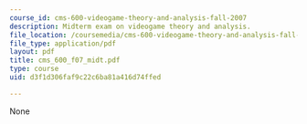 ```yaml
---
course_id: cms-600-videogame-theory-and-analysis-fall-2007
description: Midterm exam on videogame theory and analysis.
file_location: /coursemedia/cms-600-videogame-theory-and-analysis-fall-2007/d3f1d306faf9c22c6ba81a416d74ffed_cms_600_f07_midt.pdf
file_type: application/pdf
layout: pdf
title: cms_600_f07_midt.pdf
type: course
uid: d3f1d306faf9c22c6ba81a416d74ffed

---
```

None